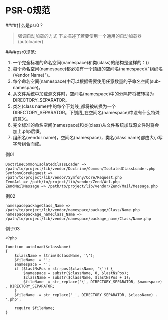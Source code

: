 # PSR-0规范

####什么是psr0？

> 强调自动加载的方式
下文描述了若要使用一个通用的自动加载器(autoloader)

####psr0规范:

1. 一个完全标准的命名空间(namespace)和类(class)的结构是这样的：\()
2. 每个命名空间(namespace)都必须有一个顶级的空间名(namespace)("组织名(Vendor Name)")。
3. 每个命名空间(namespace)中可以根据需要使用任意数量的子命名空间(sub-namespace)。
4. 从文件系统中加载源文件时，空间名(namespace)中的分隔符将被转换为 DIRECTORY_SEPARATOR。
5. 类名(class name)中的每个下划线_都将被转换为一个DIRECTORY_SEPARATOR。下划线_在空间名(namespace)中没有什么特殊的意义。
6. 完全标准的命名空间(namespace)和类(class)从文件系统加载源文件时将会加上.php后缀。
7. 组织名(vendor name)，空间名(namespace)，类名(class name)都由大小写字母组合而成。

例01
```
DoctrineCommonIsolatedClassLoader => /path/to/project/lib/vendor/Doctrine/Common/IsolatedClassLoader.php
SymfonyCoreRequest => /path/to/project/lib/vendor/Symfony/Core/Request.php
ZendAcl => /path/to/project/lib/vendor/Zend/Acl.php
ZendMailMessage => /path/to/project/lib/vendor/Zend/Mail/Message.php
```

例02
```
namespacepackageClass_Name => /path/to/project/lib/vendor/namespace/package/Class/Name.php
namespacepackage_nameClass_Name => /path/to/project/lib/vendor/namespace/package_name/Class/Name.php
```
例子03
```
<?php 

function autoload($className)
{
    $className = ltrim($className, '\');
    $fileName  = '';
    $namespace = '';
    if ($lastNsPos = strrpos($className, '\')) {
        $namespace = substr($className, 0, $lastNsPos);
        $className = substr($className, $lastNsPos + 1);
        $fileName  = str_replace('\', DIRECTORY_SEPARATOR, $namespace) . DIRECTORY_SEPARATOR;
    }
    $fileName .= str_replace('_', DIRECTORY_SEPARATOR, $className) . '.php';

    require $fileName;
}
```